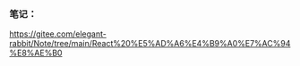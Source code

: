 ### 笔记：
https://gitee.com/elegant-rabbit/Note/tree/main/React%20%E5%AD%A6%E4%B9%A0%E7%AC%94%E8%AE%B0